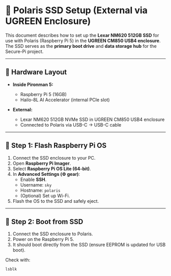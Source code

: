 # 🔧 Polaris SSD Setup (External via UGREEN Enclosure)

This document describes how to set up the **Lexar NM620 512GB SSD** for use with Polaris (Raspberry Pi 5) in the **UGREEN CM850 USB4 enclosure**. The SSD serves as the **primary boot drive** and **data storage hub** for the Secure-Pi project.

---

## 🧰 Hardware Layout
- **Inside Pironman 5:**  
  - Raspberry Pi 5 (16GB)  
  - Hailo-8L AI Accelerator (internal PCIe slot)  

- **External:**  
  - Lexar NM620 512GB NVMe SSD in UGREEN CM850 USB4 enclosure  
  - Connected to Polaris via USB-C → USB-C cable  

---

## 🔹 Step 1: Flash Raspberry Pi OS
1. Connect the SSD enclosure to your PC.  
2. Open **Raspberry Pi Imager**.  
3. Select **Raspberry Pi OS Lite (64-bit)**.  
4. In **Advanced Settings (⚙️ gear)**:  
   - Enable **SSH**.  
   - Username: `sky`  
   - Hostname: `polaris`  
   - (Optional) Set up Wi-Fi.  
5. Flash the OS to the SSD and safely eject.  

---

## 🔹 Step 2: Boot from SSD
1. Connect the SSD enclosure to Polaris.  
2. Power on the Raspberry Pi 5.  
3. It should boot directly from the SSD (ensure EEPROM is updated for USB boot).  

Check with:
```bash
lsblk

